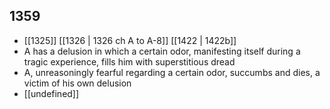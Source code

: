 ## 1359
- [[1325]] [[1326 | 1326 ch A to A-8]] [[1422 | 1422b]] 
- A has a delusion in which a certain odor, manifesting itself during a tragic experience, fills him with superstitious dread
- A, unreasoningly fearful regarding a certain odor, succumbs and dies, a victim of his own delusion
- [[undefined]] 


